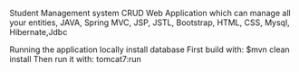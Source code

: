 Student Management system  CRUD Web Application which can manage all your entities, 
JAVA, Spring MVC, JSP, JSTL, Bootstrap, HTML, CSS, Mysql, Hibernate,Jdbc

Running the application locally
install database
First build with:
$mvn clean install
Then run it with:
tomcat7:run
